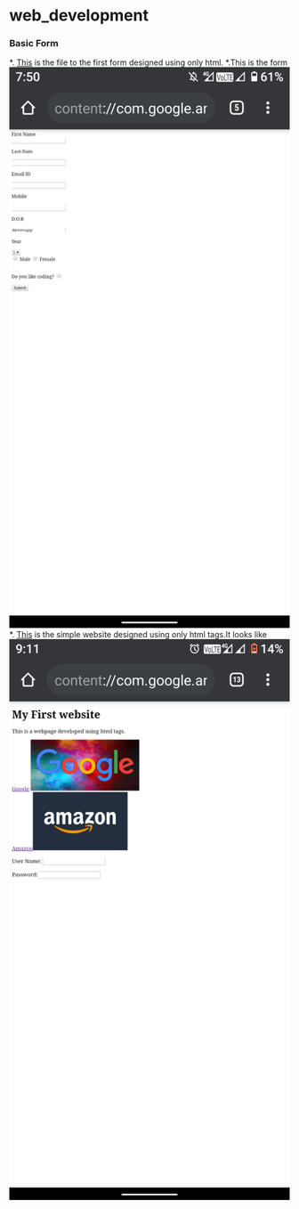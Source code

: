 # web_development
### Basic Form
*. [This](https://github.com/Lakshman511/web_development/blob/master/firstpage.html) is the file to the first form designed using only html.
*.This is the form ![](https://github.com/Lakshman511/web_development/blob/master/Screenshot_20200501-075016.png)
*. [This](https://github.com/Lakshman511/web_development/blob/master/simpleWebsite.html) is the simple website designed using only html tags.It looks like
![](https://github.com/Lakshman511/web_development/blob/master/Screenshot_20200508-091108.png)
